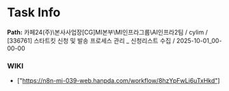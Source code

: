 # Task Info

**Path:** 카페24(주)\본사사업장\[CG]MI본부\MI인프라그룹\AI인프라2팀 / cylim / [336761] 스타트킷 신청 및 발송 프로세스 관리 _ 신청리스트 수집 / 2025-10-01_00-00-00

### WIKI
- ["https://n8n-mi-039-web.hanpda.com/workflow/8hzYpFwLi6uTxHkd"]

